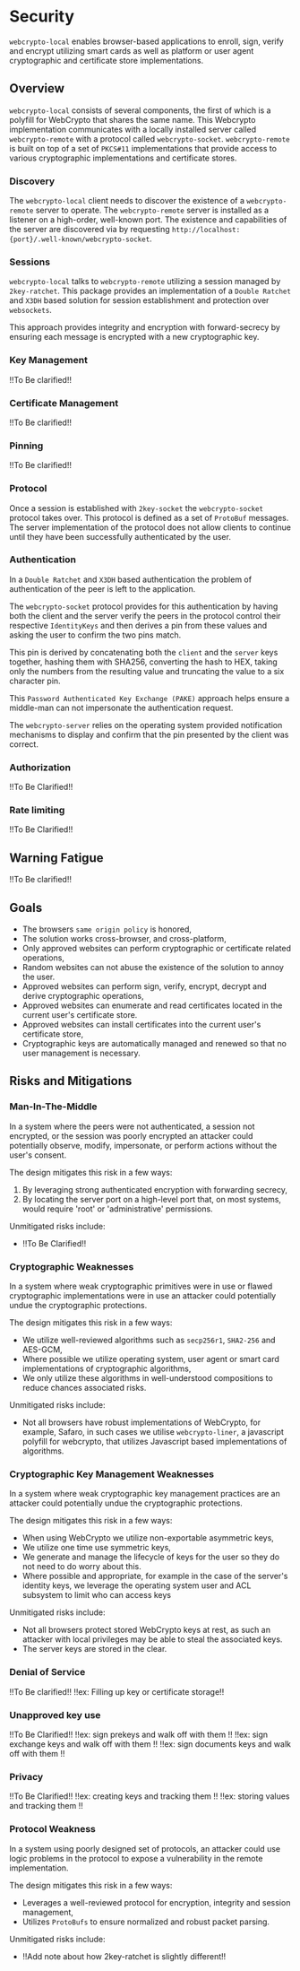 # Security 
`webcrypto-local` enables browser-based applications to enroll, sign, verify and encrypt utilizing smart cards as well as platform or user agent cryptographic and certificate store implementations.

## Overview
`webcrypto-local` consists of several components, the first of which is a polyfill for WebCrypto that shares the same name. This Webcrypto implementation communicates with a locally installed server called `webcrypto-remote` with a protocol called `webcrypto-socket`. `webcrypto-remote` is built on top of a set of `PKCS#11` implementations that provide access to various cryptographic implementations and certificate stores.

### Discovery
The `webcrypto-local` client needs to discover the existence of a `webcrypto-remote` server to operate. The `webcrypto-remote` server is installed as a listener on a high-order, well-known port. The existence and capabilities of the server are discovered via by requesting `http://localhost:{port}/.well-known/webcrypto-socket`.

### Sessions
`webcrypto-local` talks to `webcrypto-remote` utilizing a session managed by `2key-ratchet`. This package provides an implementation of a `Double Ratchet` and `X3DH` based solution for session establishment and protection over `websockets`.

This approach provides integrity and encryption with forward-secrecy by ensuring each message is encrypted with a new cryptographic key.

### Key Management
!!To Be clarified!!

### Certificate Management
!!To Be clarified!!

### Pinning
!!To Be clarified!!

### Protocol
Once a session is established with `2key-socket` the `webcrypto-socket` protocol takes over. This protocol is defined as a set of `ProtoBuf` messages. The server implementation of the protocol does not allow clients to continue until they have been successfully authenticated by the user.

### Authentication
In a `Double Ratchet` and `X3DH` based authentication the problem of authentication of the peer is left to the application. 

The `webcrypto-socket` protocol provides for this authentication by having both the client and the server verify the peers in the protocol control their respective `IdentityKeys` and then derives a pin from these values and asking the user to confirm the two pins match.

This pin is derived by concatenating both the `client` and the `server` keys together, hashing them with SHA256, converting the hash to HEX, taking only the numbers from the resulting value and truncating the value to a six character pin.

This `Password Authenticated Key Exchange (PAKE)` approach helps ensure a middle-man can not impersonate the authentication request.

The `webcrypto-server` relies on the operating system provided notification mechanisms to display and confirm that the pin presented by the client was correct.

### Authorization
!!To Be Clarified!!

### Rate limiting
!!To Be Clarified!!

## Warning Fatigue
!!To Be clarified!!


## Goals
- The browsers `same origin policy` is honored,
- The solution works cross-browser, and cross-platform,
- Only approved websites can perform cryptographic or certificate related operations,
- Random websites can not abuse the existence of the solution to annoy the user.
- Approved websites can perform sign, verify, encrypt, decrypt and derive cryptographic operations,
- Approved websites can enumerate and read certificates located in the current user's certificate store.
- Approved websites can install certificates into the current user's certificate store,
- Cryptographic keys are automatically managed and renewed so that no user management is necessary.
 

## Risks and Mitigations
### Man-In-The-Middle
In a system where the peers were not authenticated, a session not encrypted, or the session was poorly encrypted an attacker could potentially observe, modify, impersonate, or perform actions without the user's consent.

The design mitigates this risk in a few ways:
1. By leveraging strong authenticated encryption with forwarding secrecy,
2. By locating the server port on a high-level port that, on most systems, would require 'root' or 'administrative' permissions.

Unmitigated risks include:
- !!To Be Clarified!!

### Cryptographic Weaknesses
In a system where weak cryptographic primitives were in use or flawed cryptographic implementations were in use an attacker could potentially undue the cryptographic protections.

The design mitigates this risk in a few ways:
- We utilize well-reviewed algorithms such as `secp256r1`, `SHA2-256` and AES-GCM,
- Where possible we utilize operating system, user agent or smart card implementations of cryptographic algorithms,
- We only utilize these algorithms in well-understood compositions to reduce chances associated risks.

Unmitigated risks include:
- Not all browsers have robust implementations of WebCrypto, for example, Safaro, in such cases we utilise `webcrypto-liner`, a javascript polyfill for webcrypto, that utilizes Javascript based implementations of algorithms.

### Cryptographic Key Management Weaknesses
In a system where weak cryptographic key management practices are an attacker could potentially undue the cryptographic protections.

The design mitigates this risk in a few ways:
- When using WebCrypto we utilize non-exportable asymmetric keys,
- We utilize one time use symmetric keys,
- We generate and manage the lifecycle of keys for the user so they do not need to do worry about this.
- Where possible and appropriate, for example in the case of the server's identity keys, we leverage the operating system user and ACL subsystem to limit who can access keys

Unmitigated risks include:
- Not all browsers protect stored WebCrypto keys at rest, as such an attacker with local privileges may be able to steal the associated keys.
- The server keys are stored in the clear.

### Denial of Service
!!To Be clarified!!
!!ex:  Filling up key or certificate storage!!

### Unapproved key use
!!To Be Clarified!!
!!ex: sign prekeys and walk off with them !!
!!ex: sign exchange keys and walk off with them !!
!!ex: sign documents keys and walk off with them !!

### Privacy
!!To Be Clarified!!
!!ex: creating keys and tracking them !!
!!ex: storing values and tracking them !!

### Protocol Weakness
In a system using poorly designed set of protocols, an attacker could use logic problems in the protocol to expose a vulnerability in the remote implementation.

The design mitigates this risk in a few ways:
- Leverages a well-reviewed protocol for encryption, integrity and session management,
- Utilizes `ProtoBufs` to ensure normalized and robust packet parsing.

Unmitigated risks include:
- !!Add note about how 2key-ratchet is slightly different!!

